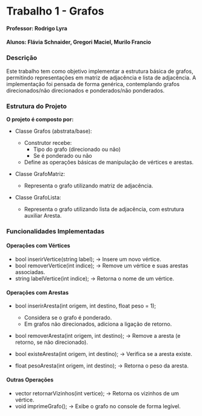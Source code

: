 # Trabalho 1 - Grafos
#### Professor: Rodrigo Lyra
#### Alunos: Flávia Schnaider, Gregori Maciel, Murilo Francio


###  Descrição
Este trabalho tem como objetivo implementar a estrutura básica de grafos, permitindo representações em matriz de adjacência e lista de adjacência.
A implementação foi pensada de forma genérica, contemplando grafos direcionados/não direcionados e ponderados/não ponderados.

### Estrutura do Projeto
**O projeto é composto por:**
- Classe Grafos (abstrata/base):
  - Construtor recebe:
    -   Tipo do grafo (direcionado ou não)
    - Se é ponderado ou não
  - Define as operações básicas de manipulação de vértices e arestas. 

- Classe GrafoMatriz:
  - Representa o grafo utilizando matriz de adjacência.

- Classe GrafoLista:
    - Representa o grafo utilizando lista de adjacência, com estrutura auxiliar Aresta.

### Funcionalidades Implementadas
#### Operações com Vértices
- bool inserirVertice(string label); → Insere um novo vértice.
- bool removerVertice(int indice); → Remove um vértice e suas arestas associadas.
- string labelVertice(int indice); → Retorna o nome de um vértice.

#### Operações com Arestas
- bool inserirAresta(int origem, int destino, float peso = 1);
    - Considera se o grafo é ponderado.
    - Em grafos não direcionados, adiciona a ligação de retorno.

- bool removerAresta(int origem, int destino); → Remove a aresta (e retorno, se não direcionado).
- bool existeAresta(int origem, int destino); → Verifica se a aresta existe.
- float pesoAresta(int origem, int destino); → Retorna o peso da aresta.

#### Outras Operações
- vector<int> retornarVizinhos(int vertice); → Retorna os vizinhos de um vértice.
- void imprimeGrafo(); → Exibe o grafo no console de forma legível.